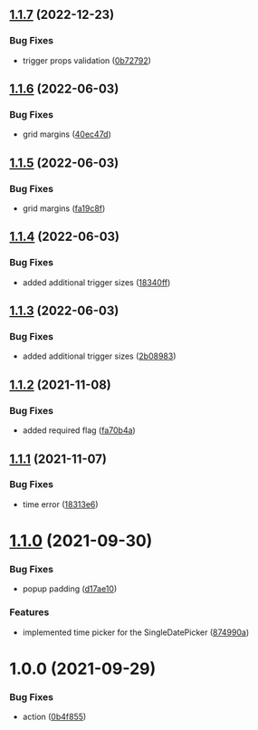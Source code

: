 ## [1.1.7](https://github.com/netbull/semantic-ui-react-date-picker/compare/v1.1.6...v1.1.7) (2022-12-23)


### Bug Fixes

* trigger props validation ([0b72792](https://github.com/netbull/semantic-ui-react-date-picker/commit/0b72792a4f5a9a49922f57162aa4c2b65a1cd18e))

## [1.1.6](https://github.com/netbull/semantic-ui-react-date-picker/compare/v1.1.5...v1.1.6) (2022-06-03)


### Bug Fixes

* grid margins ([40ec47d](https://github.com/netbull/semantic-ui-react-date-picker/commit/40ec47dc1354d9253e81e6a0f64d8796a96536a2))

## [1.1.5](https://github.com/netbull/semantic-ui-react-date-picker/compare/v1.1.4...v1.1.5) (2022-06-03)


### Bug Fixes

* grid margins ([fa19c8f](https://github.com/netbull/semantic-ui-react-date-picker/commit/fa19c8fa106517f06b546392cd937426f889f62c))

## [1.1.4](https://github.com/netbull/semantic-ui-react-date-picker/compare/v1.1.3...v1.1.4) (2022-06-03)


### Bug Fixes

* added additional trigger sizes ([18340ff](https://github.com/netbull/semantic-ui-react-date-picker/commit/18340fff49ed16b0119a7d6d20130862a5fc59c9))

## [1.1.3](https://github.com/netbull/semantic-ui-react-date-picker/compare/v1.1.2...v1.1.3) (2022-06-03)


### Bug Fixes

* added additional trigger sizes ([2b08983](https://github.com/netbull/semantic-ui-react-date-picker/commit/2b089836e9f2a533e0aefed98e457fb07ef29b49))

## [1.1.2](https://github.com/netbull/semantic-ui-react-date-picker/compare/v1.1.1...v1.1.2) (2021-11-08)


### Bug Fixes

* added required flag ([fa70b4a](https://github.com/netbull/semantic-ui-react-date-picker/commit/fa70b4affa29f19f2b649d783b2ec9e3c7dc0e48))

## [1.1.1](https://github.com/netbull/semantic-ui-react-date-picker/compare/v1.1.0...v1.1.1) (2021-11-07)


### Bug Fixes

* time error ([18313e6](https://github.com/netbull/semantic-ui-react-date-picker/commit/18313e65969424d8680dd13615156745c92fd863))

# [1.1.0](https://github.com/netbull/semantic-ui-react-date-picker/compare/v1.0.0...v1.1.0) (2021-09-30)


### Bug Fixes

* popup padding ([d17ae10](https://github.com/netbull/semantic-ui-react-date-picker/commit/d17ae10f1b7f86a7f98369ab3080c20c70e88246))


### Features

* implemented time picker for the SingleDatePicker ([874990a](https://github.com/netbull/semantic-ui-react-date-picker/commit/874990a715180707121f67ea48a67bfb20eba3c4))

# 1.0.0 (2021-09-29)


### Bug Fixes

* action ([0b4f855](https://github.com/netbull/semantic-ui-react-date-picker/commit/0b4f855ae305ef1483815ba9ab834772303b3e75))
